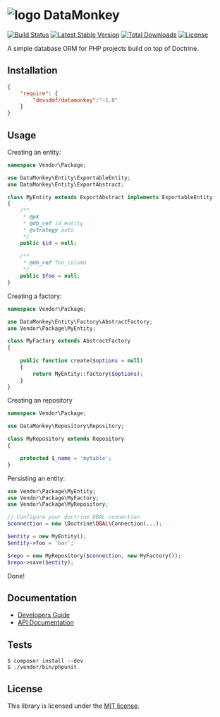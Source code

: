 # ![logo](https://i.imgur.com/TYpSNO7.png) DataMonkey

[![Build Status](https://travis-ci.org/devsdmf/datamonkey.svg?branch=master)](https://travis-ci.org/devsdmf/datamonkey)
[![Latest Stable Version](https://poser.pugx.org/devsdmf/datamonkey/v/stable.svg)](https://packagist.org/packages/devsdmf/datamonkey)
[![Total Downloads](https://poser.pugx.org/devsdmf/datamonkey/downloads.svg)](https://packagist.org/packages/devsdmf/datamonkey)
[![License](https://poser.pugx.org/devsdmf/datamonkey/license.svg)](https://packagist.org/packages/devsdmf/datamonkey)

A simple database ORM for PHP projects build on top of Doctrine.

Installation
------------

```json
{
    "require": {
        "devsdmf/datamonkey":"~1.0"
    }
}
```

Usage
-----

Creating an entity:

```php
namespace Vendor\Package;

use DataMonkey\Entity\ExportableEntity;
use DataMonkey\Entity\ExportAbstract;

class MyEntity extends ExportAbstract implements ExportableEntity
{
    /**
     * @pk
     * @db_ref id_entity
     * @strategy auto
     */
    public $id = null;
    
    /**
     * @db_ref foo_column
     */
    public $foo = null;
}
```

Creating a factory:

```php
namespace Vendor\Package;

use DataMonkey\Entity\Factory\AbstractFactory;
use Vendor\Package\MyEntity;

class MyFactory extends AbstractFactory
{
    
    public function create($options = null)
    {
        return MyEntity::factory($options);
    }
}
```

Creating an repository

```php
namespace Vendor\Package;

use DataMonkey\Repository\Repository;

class MyRepository extends Repository
{

    protected $_name = 'mytable';
}
```

Persisting an entity:

```php
use Vendor\Package\MyEntity;
use Vendor\Package\MyFactory;
use Vendor\Package\MyRepository;

// Configure your doctrine DBAL connection
$connection = new \Doctrine\DBAL\Connection(...);

$entity = new MyEntity();
$entity->foo = 'bar';

$repo = new MyRepository($connection, new MyFactory());
$repo->save($entity);
```

Done!

Documentation
-------------

* [Developers Guide](http://datamonkey.readthedocs.org/en/latest/)
* [API Documentation](https://devsdmf.github.io/datamonkey)

Tests
-----

```
$ composer install --dev
$ ./vendor/bin/phpunit
```

License
-------

This library is licensed under the [MIT license](LICENSE).